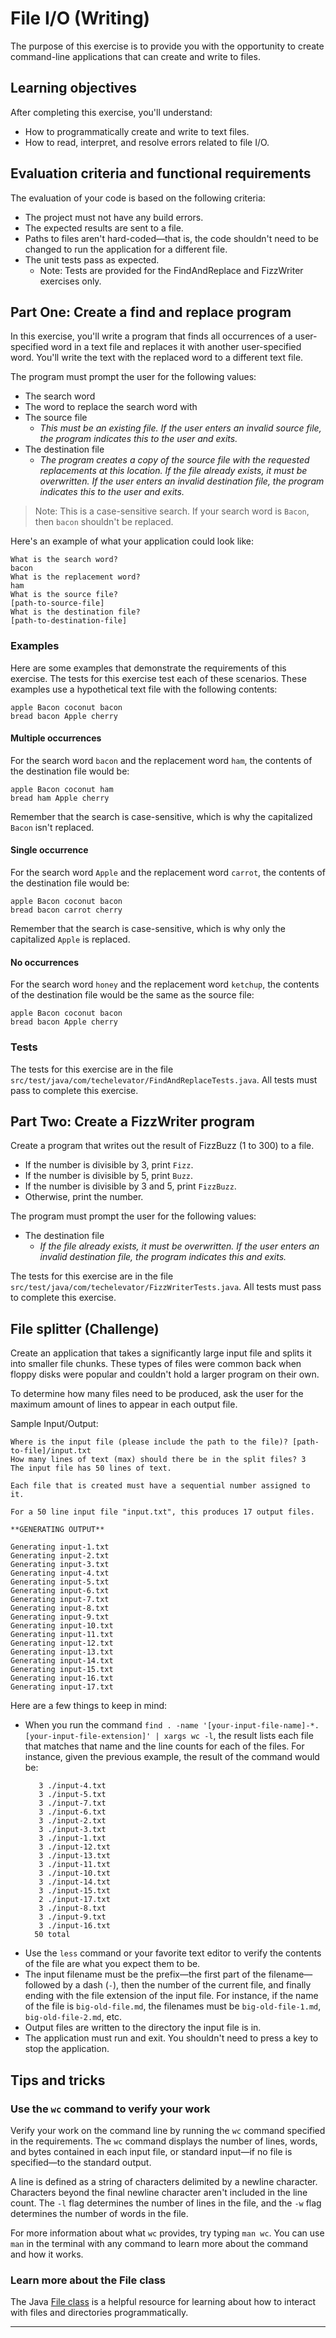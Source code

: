 # File I/O (Writing)

The purpose of this exercise is to provide you with the opportunity to create command-line applications that can create
and write to files.

## Learning objectives

After completing this exercise, you'll understand:

* How to programmatically create and write to text files.
* How to read, interpret, and resolve errors related to file I/O.

## Evaluation criteria and functional requirements

The evaluation of your code is based on the following criteria:

* The project must not have any build errors.
* The expected results are sent to a file.
* Paths to files aren't hard-coded—that is, the code shouldn't need to be changed to run the application for a different
  file.
* The unit tests pass as expected.
    * Note: Tests are provided for the FindAndReplace and FizzWriter exercises only.

## Part One: Create a find and replace program

In this exercise, you'll write a program that finds all occurrences of a user-specified word in a text file and replaces
it with another user-specified word. You'll write the text with the replaced word to a different text file.

The program must prompt the user for the following values:

* The search word
* The word to replace the search word with
* The source file
    * *This must be an existing file. If the user enters an invalid source file, the program indicates this to the user
      and exits.*
* The destination file
    * *The program creates a copy of the source file with the requested replacements at this location. If the file
      already exists, it must be overwritten. If the user enters an invalid destination file, the program indicates this
      to the user and exits.*

> Note: This is a case-sensitive search. If your search word is `Bacon`, then `bacon` shouldn't be replaced.

Here's an example of what your application could look like:

```
What is the search word?
bacon
What is the replacement word?
ham
What is the source file?
[path-to-source-file]
What is the destination file?
[path-to-destination-file]
```

### Examples

Here are some examples that demonstrate the requirements of this exercise. The tests for this exercise test each of
these scenarios. These examples use a hypothetical text file with the following contents:

```
apple Bacon coconut bacon
bread bacon Apple cherry
```

#### Multiple occurrences

For the search word `bacon` and the replacement word `ham`, the contents of the destination file would be:

```
apple Bacon coconut ham
bread ham Apple cherry
```

Remember that the search is case-sensitive, which is why the capitalized `Bacon` isn't replaced.

#### Single occurrence

For the search word `Apple` and the replacement word `carrot`, the contents of the destination file would be:

```
apple Bacon coconut bacon
bread bacon carrot cherry
```

Remember that the search is case-sensitive, which is why only the capitalized `Apple` is replaced.

#### No occurrences

For the search word `honey` and the replacement word `ketchup`, the contents of the destination file would be the same
as the source file:

```
apple Bacon coconut bacon
bread bacon Apple cherry
```

### Tests

The tests for this exercise are in the file `src/test/java/com/techelevator/FindAndReplaceTests.java`. All tests must
pass to complete this exercise.

## Part Two: Create a FizzWriter program

Create a program that writes out the result of FizzBuzz (1 to 300) to a file.

* If the number is divisible by 3, print `Fizz`.
* If the number is divisible by 5, print `Buzz`.
* If the number is divisible by 3 and 5, print `FizzBuzz`.
* Otherwise, print the number.

The program must prompt the user for the following values:

* The destination file
    * *If the file already exists, it must be overwritten. If the user enters an invalid destination file, the program
      indicates this and exits.*

The tests for this exercise are in the file `src/test/java/com/techelevator/FizzWriterTests.java`. All tests must pass
to complete this exercise.

## File splitter (Challenge)

Create an application that takes a significantly large input file and splits it into smaller file chunks. These types of
files were common back when floppy disks were popular and couldn't hold a larger program on their own.

To determine how many files need to be produced, ask the user for the maximum amount of lines to appear in each output
file.

Sample Input/Output:

```
Where is the input file (please include the path to the file)? [path-to-file]/input.txt
How many lines of text (max) should there be in the split files? 3
The input file has 50 lines of text.

Each file that is created must have a sequential number assigned to it.

For a 50 line input file "input.txt", this produces 17 output files.

**GENERATING OUTPUT**

Generating input-1.txt
Generating input-2.txt
Generating input-3.txt
Generating input-4.txt
Generating input-5.txt
Generating input-6.txt
Generating input-7.txt
Generating input-8.txt
Generating input-9.txt
Generating input-10.txt
Generating input-11.txt
Generating input-12.txt
Generating input-13.txt
Generating input-14.txt
Generating input-15.txt
Generating input-16.txt
Generating input-17.txt

```

Here are a few things to keep in mind:

* When you run the command `find . -name '[your-input-file-name]-*.[your-input-file-extension]' | xargs wc -l`, the
  result lists each file that matches that name and the line counts for each of the files. For instance, given the
  previous example, the result of the command would be:
    ```
       3 ./input-4.txt
       3 ./input-5.txt
       3 ./input-7.txt
       3 ./input-6.txt
       3 ./input-2.txt
       3 ./input-3.txt
       3 ./input-1.txt
       3 ./input-12.txt
       3 ./input-13.txt
       3 ./input-11.txt
       3 ./input-10.txt
       3 ./input-14.txt
       3 ./input-15.txt
       2 ./input-17.txt
       3 ./input-8.txt
       3 ./input-9.txt
       3 ./input-16.txt
      50 total
    ```
* Use the `less` command or your favorite text editor to verify the contents of the file are what you expect them to be.
* The input filename must be the prefix—the first part of the filename—followed by a dash (`-`), then the number of the
  current file, and finally ending with the file extension of the input file. For instance, if the name of the file
  is `big-old-file.md`, the filenames must be `big-old-file-1.md`, `big-old-file-2.md`, etc.
* Output files are written to the directory the input file is in.
* The application must run and exit. You shouldn't need to press a key to stop the application.

## Tips and tricks

### Use the `wc` command to verify your work

Verify your work on the command line by running the `wc` command specified in the requirements. The `wc` command
displays the number of lines, words, and bytes contained in each input file, or standard input—if no file is
specified—to the standard output.

A line is defined as a string of characters delimited by a newline character. Characters beyond the final newline
character aren't included in the line count. The `-l` flag determines the number of lines in the file, and the `-w` flag
determines the number of words in the file.

For more information about what `wc` provides, try typing `man wc`. You can use `man` in the terminal with any command
to learn more about the command and how it works.

### Learn more about the File class

The Java [File class][file-api-docs] is a helpful resource for learning about how to interact with files and directories
programmatically.

---

[file-api-docs]: https://docs.oracle.com/en/java/javase/11/docs/api/java.base/java/io/File.html
